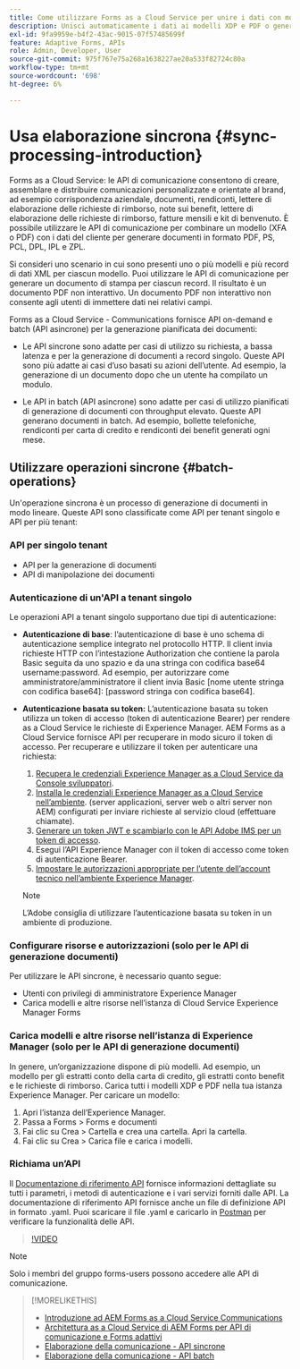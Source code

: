 ```yaml
---
title: Come utilizzare Forms as a Cloud Service per unire i dati con modelli XDP e PDF o generare output in formati PCL, ZPL e PostScript?
description: Unisci automaticamente i dati ai modelli XDP e PDF o genera l’output nei formati PCL, ZPL e PostScript
exl-id: 9fa9959e-b4f2-43ac-9015-07f57485699f
feature: Adaptive Forms, APIs
role: Admin, Developer, User
source-git-commit: 975f767e75a268a1638227ae20a533f82724c80a
workflow-type: tm+mt
source-wordcount: '698'
ht-degree: 6%

---
```



# Usa elaborazione sincrona {#sync-processing-introduction}

Forms as a Cloud Service: le API di comunicazione consentono di creare, assemblare e distribuire comunicazioni personalizzate e orientate al brand, ad esempio corrispondenza aziendale, documenti, rendiconti, lettere di elaborazione delle richieste di rimborso, note sui benefit, lettere di elaborazione delle richieste di rimborso, fatture mensili e kit di benvenuto. È possibile utilizzare le API di comunicazione per combinare un modello (XFA o PDF) con i dati del cliente per generare documenti in formato PDF, PS, PCL, DPL, IPL e ZPL.

Si consideri uno scenario in cui sono presenti uno o più modelli e più record di dati XML per ciascun modello. Puoi utilizzare le API di comunicazione per generare un documento di stampa per ciascun record. <!-- You can also combine the records into a single document. --> Il risultato è un documento PDF non interattivo. Un documento PDF non interattivo non consente agli utenti di immettere dati nei relativi campi.

Forms as a Cloud Service - Communications fornisce API on-demand e batch (API asincrone) per la generazione pianificata dei documenti:

* Le API sincrone sono adatte per casi di utilizzo su richiesta, a bassa latenza e per la generazione di documenti a record singolo. Queste API sono più adatte ai casi d’uso basati su azioni dell’utente. Ad esempio, la generazione di un documento dopo che un utente ha compilato un modulo.

* Le API in batch (API asincrone) sono adatte per casi di utilizzo pianificati di generazione di documenti con throughput elevato. Queste API generano documenti in batch. Ad esempio, bollette telefoniche, rendiconti per carta di credito e rendiconti dei benefit generati ogni mese.

## Utilizzare operazioni sincrone {#batch-operations}

Un&#39;operazione sincrona è un processo di generazione di documenti in modo lineare. Queste API sono classificate come API per tenant singolo e API per più tenant:

### API per singolo tenant

* API per la generazione di documenti
* API di manipolazione dei documenti

<!-- 
### Multi-tenant APIs

* Document utility APIs -->


### Autenticazione di un&#39;API a tenant singolo

Le operazioni API a tenant singolo supportano due tipi di autenticazione:

* **Autenticazione di base**: l’autenticazione di base è uno schema di autenticazione semplice integrato nel protocollo HTTP. Il client invia richieste HTTP con l’intestazione Authorization che contiene la parola Basic seguita da uno spazio e da una stringa con codifica base64 username:password. Ad esempio, per autorizzare come amministratore/amministratore il client invia Basic [nome utente stringa con codifica base64]: [password stringa con codifica base64].

* **Autenticazione basata su token:** L’autenticazione basata su token utilizza un token di accesso (token di autenticazione Bearer) per rendere as a Cloud Service le richieste di Experience Manager. AEM Forms as a Cloud Service fornisce API per recuperare in modo sicuro il token di accesso. Per recuperare e utilizzare il token per autenticare una richiesta:

   1. [Recupera le credenziali Experience Manager as a Cloud Service da Console sviluppatori](https://experienceleague.adobe.com/docs/experience-manager-learn/getting-started-with-aem-headless/authentication/service-credentials.html).
   1. [Installa le credenziali Experience Manager as a Cloud Service nell’ambiente](https://experienceleague.adobe.com/docs/experience-manager-learn/getting-started-with-aem-headless/authentication/service-credentials.html). (server applicazioni, server web o altri server non AEM) configurati per inviare richieste al servizio cloud (effettuare chiamate).
   1. [Generare un token JWT e scambiarlo con le API Adobe IMS per un token di accesso](https://experienceleague.adobe.com/docs/experience-manager-learn/getting-started-with-aem-headless/authentication/service-credentials.html).
   1. Esegui l’API Experience Manager con il token di accesso come token di autenticazione Bearer.
   1. [Impostare le autorizzazioni appropriate per l’utente dell’account tecnico nell’ambiente Experience Manager](https://experienceleague.adobe.com/docs/experience-manager-learn/getting-started-with-aem-headless/authentication/service-credentials.html?lang=en#configure-access-in-aem).

  >[!NOTE]
  >
  >L’Adobe consiglia di utilizzare l’autenticazione basata su token in un ambiente di produzione.

<!-- 

### Authenticate a multi-tenant API

#### Authentication Headers

Every inbound HTTP API call to the multi-tenant API must contain these three headers:


* `x-api-key`
* `x-gw-ims-org-id`
* `Authorization`

The values which should be sent in the `x-api-key` and `x-gw-ims-org-id` headers are provided in the Credentials details screen in the [Adobe Developer Console](https://developer.adobe.com/console). The value of the `x-api-key` header is the Client ID and the value for the `x-gw-ims-org-id` header is the Organization ID.

#### Configure Adobe Developer console to generate an access token

To set up authentication APIs, create a project in Adobe Developer Console and add Communication APIs to the project on Adobe Developer Console. The integration generates API Key, Client Secret, Payload (JWT):

1. Contact you Adobe Developer Console administrator. Ask the administrator to add as a developer.
1. Log in to `https://developer.adobe.com/console/`. Use your developer account that your administrator has provisioned to log in to Adobe Developer Console.
1. Select your organization from the top-right corner. If you do not know your organization, contact your administrator.
1. Select **[!UICONTROL Create new project]**. A screen to get started with your new project appears. Select **[!UICONTROL Add API]**. A screen with list of all the APIs enabled for your account appears.
1. Select **[!UICONTROL AEM Forms - Communications]** and select **[!UICONTROL Next]**. A screen to configure the API appears.
1. Select **[!UICONTROL OPTION 1 Generate a key pair]** and select **[!UICONTROL Generate keypair]**. It creates and downloads the configuration file. The downloaded configuration file contains all your app settings, along with the only copy of your private key. Adobe does not record your private key, make sure to securely store the downloaded file. Select **[!UICONTROL Next]**.
1. Select **[!UICONTROL Integrations - Cloud Service]** and select **[!UICONTROL Save configured API]**. Select **[!UICONTROL Service Account (JWT)]** to view the API Key, Client Secret, and other information required to access the APIs. You set to use the token to access the APIs.

#### Programmatically generate and use an access token

To programmatically generate an access token, generate a JSON Web Token (JWT) and exchange it with the Adobe Identity Management Service (IMS) for an access token.

Use the following keys, referred to as claims, to construct JWT JSON object:


* `exp`- the requested expiration of the access token, expressed as several seconds since January 1, 1970 GMT. For most use cases, this is a relatively small value. For example, 5 minutes, for five minutes from now, this value should be 1670923791.
* `iss` - the Organization ID from the Adobe Developer Console project, in the format org_ident@AdobeOrg.
* `sub` - the Technical Account ID from the Adobe Developer Console integration, in the format: id@techacct.adobe.com.
* `aud` - the Client ID from the Adobe Developer Console integration prepended with `https://ims-na1.adobelogin.com/c/`.
* `https://ims-na1-stg1.adobelogin.com/s/ent_aemforms_docprocessing` - set to the literal value `true`

This JSON object must be then base64 encoded and signed using the private key for the project. Finally, the encoded value is sent in the body of a POST request to `https://ims-na1.adobelogin.com/ims/exchange/jwt` along with the Client ID and Client Secret for the project.

##### Example

```JSON

    ========================= REQUEST ==========================
    POST https://ims-na1.adobelogin.com/ims/exchange/jwt
    -------------------------- body ----------------------------
    client_id={myClientId}&client_secret={myClientSecret}&jwt_token={myJSONWebToken}
    ------------------------- headers --------------------------
    Content-Type: application/x-www-form-urlencoded
    Cache-Control: no-cache

```

#### Language Support for JWT

While it is possible to do the entire JWT generation and exchange process in custom code, it is more common to use a higher-level library to do so. A number of such libraries are listed on the [Adobe I/O JWT Documentation](https://developer.adobe.com/developer-console/docs/guides/authentication/JWT/).

-->

### Configurare risorse e autorizzazioni (solo per le API di generazione documenti)

Per utilizzare le API sincrone, è necessario quanto segue:

* Utenti con privilegi di amministratore Experience Manager
* Carica modelli e altre risorse nell’istanza di Cloud Service Experience Manager Forms

### Carica modelli e altre risorse nell’istanza di Experience Manager (solo per le API di generazione documenti)

In genere, un’organizzazione dispone di più modelli. Ad esempio, un modello per gli estratti conto della carta di credito, gli estratti conto benefit e le richieste di rimborso. Carica tutti i modelli XDP e PDF nella tua istanza Experience Manager. Per caricare un modello:

1. Apri l’istanza dell’Experience Manager.
1. Passa a Forms > Forms e documenti
1. Fai clic su Crea > Cartella e crea una cartella. Apri la cartella.
1. Fai clic su Crea > Carica file e carica i modelli.

### Richiama un’API

Il [Documentazione di riferimento API](https://developer.adobe.com/experience-manager-forms-cloud-service-developer-reference/) fornisce informazioni dettagliate su tutti i parametri, i metodi di autenticazione e i vari servizi forniti dalle API. La documentazione di riferimento API fornisce anche un file di definizione API in formato .yaml. Puoi scaricare il file .yaml e caricarlo in [Postman](https://www.postman.com/) per verificare la funzionalità delle API.

>[!VIDEO](https://video.tv.adobe.com/v/335771)

>[!NOTE]
>
>Solo i membri del gruppo forms-users possono accedere alle API di comunicazione.

>[!MORELIKETHIS]
>
>* [Introduzione ad AEM Forms as a Cloud Service Communications](/help/forms/aem-forms-cloud-service-communications-introduction.md)
>* [Architettura as a Cloud Service di AEM Forms per API di comunicazione e Forms adattivi](/help/forms/aem-forms-cloud-service-architecture.md)
>* [Elaborazione della comunicazione - API sincrone](/help/forms/aem-forms-cloud-service-communications.md)
>* [Elaborazione della comunicazione - API batch](/help/forms/aem-forms-cloud-service-communications-batch-processing.md)